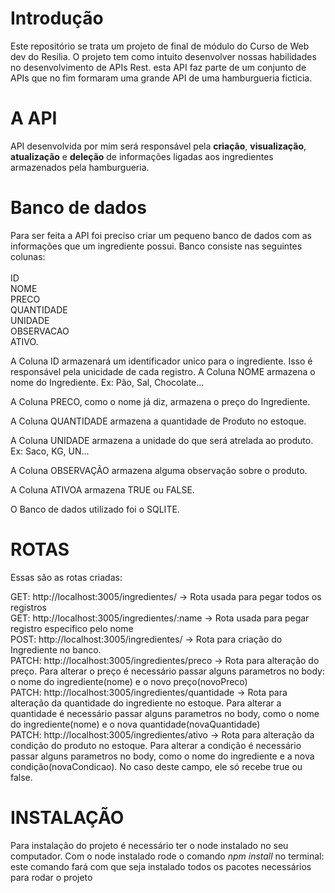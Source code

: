 # Introdução

Este repositório se trata um projeto de final de módulo do Curso de Web dev do Resilia. 
O projeto tem como intuito desenvolver nossas habilidades no desenvolvimento de APIs Rest.
esta API faz parte de um conjunto de APIs que no fim formaram uma grande API de uma hamburgueria ficticia.

# A API

API desenvolvida por mim será responsável pela <b>criação</b>, <b>visualização</b>, <b>atualização</b> e 
<b>deleção</b> de informações ligadas aos ingredientes armazenados pela hamburgueria.

# Banco de dados

Para ser feita a API foi preciso criar um pequeno banco de dados com as informações que um ingrediente possui. Banco consiste nas seguintes colunas: 
    <br />
    <br />
    ID <br />
    NOME <br />
    PRECO <br />
    QUANTIDADE <br />
    UNIDADE <br />
    OBSERVACAO <br />
    ATIVO. <br /> 
    
A Coluna ID armazenará um identificador unico para o ingrediente. Isso é responsável pela unicidade de cada registro.
A Coluna NOME  armazena o nome do Ingrediente. Ex: Pão, Sal, Chocolate... <br />

A Coluna PRECO, como o nome já diz, armazena o preço do Ingrediente. <br />

A Coluna QUANTIDADE armazena a quantidade de Produto no estoque. <br />

A Coluna UNIDADE armazena a unidade do que será atrelada ao produto. Ex: Saco, KG, UN... <br />

A Coluna OBSERVAÇÃO armazena alguma observação sobre o produto. <br />

A Coluna ATIVOA armazena TRUE ou FALSE. <br />


O Banco de dados utilizado foi o SQLITE.

# ROTAS

Essas são as rotas criadas:

GET: http://localhost:3005/ingredientes/ -> Rota usada para pegar todos os registros
<br />
GET: http://localhost:3005/ingredientes/:name -> Rota usada para pegar registro especifico pelo nome
<br />
POST: http://localhost:3005/ingredientes/ -> Rota para criação do Ingrediente no banco. 
<br/>
PATCH: http://localhost:3005/ingredientes/preco -> Rota para alteração do preço. Para alterar o preço é necessário passar alguns parametros no body: o nome do ingrediente(nome) e o novo preço(novoPreco)
<br/>
PATCH: http://localhost:3005/ingredientes/quantidade -> Rota para alteração da quantidade do ingrediente no estoque. Para alterar a quantidade é necessário passar alguns parametros no body, como o nome do ingrediente(nome) e o nova quantidade(novaQuantidade)
<br/>
PATCH: http://localhost:3005/ingredientes/ativo -> Rota para alteração da condição do produto no estoque. Para alterar a condição é necessário passar alguns parametros no body, como o nome do ingrediente e a nova condição(novaCondicao). No caso deste campo, ele só recebe true ou false.

# INSTALAÇÃO

Para instalação do projeto é necessário ter o node instalado no seu computador. Com o node instalado rode o comando *npm install* no terminal:
este comando fará com que seja instalado todos os pacotes necessários para rodar o projeto





